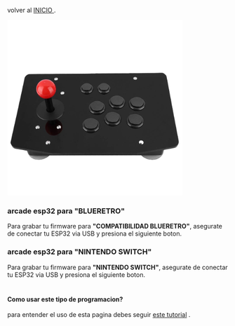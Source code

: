 
volver al [INICIO ](index.md).

<img src="imagenes/arcade.png"
height="400">

### arcade esp32 para **"BLUERETRO"** 
Para grabar tu firmware para **"COMPATIBILIDAD BLUERETRO"**, asegurate de conectar tu ESP32 via USB y presiona el siguiente boton.


<script type="module" src="install-button.js?module"></script>
<esp-web-install-button manifest="static/firmware_build/v1/manifest.json"></esp-web-install-button>



### arcade esp32 para **"NINTENDO SWITCH"** 
Para grabar tu firmware para **"NINTENDO SWITCH"**, asegurate de conectar tu ESP32 via USB y presiona el siguiente boton.


<script type="module" src="https://unpkg.com/esp-web-tools@3.4.2/dist/web/install-button.js?module"></script>
<esp-web-install-button manifest="static/firmware_build/v1/manifest.json"></esp-web-install-button>
  


#
#
##

###
#### Como usar este tipo de programacion?


para entender el uso de esta pagina debes seguir [este tutorial](https://www.youtube.com) .


